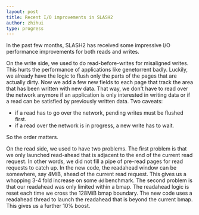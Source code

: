 ```yaml
---
layout: post
title: Recent I/O improvements in SLASH2
author: zhihui
type: progress
---
```


In the past few months, SLASH2 has received some impressive I/O
performance improvements for both reads and writes.

On the write side,  we used to do read-before-writes for misaligned
writes.
This hurts the performance of applications like genetorrent badly.
Luckily, we already have the logic to flush only the parts of the pages
that are actually dirty. Now we add a few new fields to each page that
track the area that has been written with new data.
That way, we don't have to read over the network anymore if an
application is only interested in writing data or if a read can be
satisfied by previously written data.
Two caveats:

* if a read has to go over the network, pending writes must be flushed
  first.
* if a read over the network is in progress, a new write has to wait.

So the order matters.

On the read side, we used to have two problems.
The first problem is that we only launched read-ahead that is adjacent
to the end of the current read request.
In other words, we did not fill a pipe of pre-read pages for read
requests to catch up.
In the new code, the readahead window can be somewhere, say 4MiB, ahead
of the current read request.
This gives us a whopping 3-4 fold increase on some `dd` benchmark.
The second problem is that our readahead was only limited within a bmap.
The readahead logic is reset each time we cross the 128MiB bmap
boundary.
The new code uses a readahead thread to launch the readahead that is
beyond the current bmap.
This gives us a further 10% boost.
